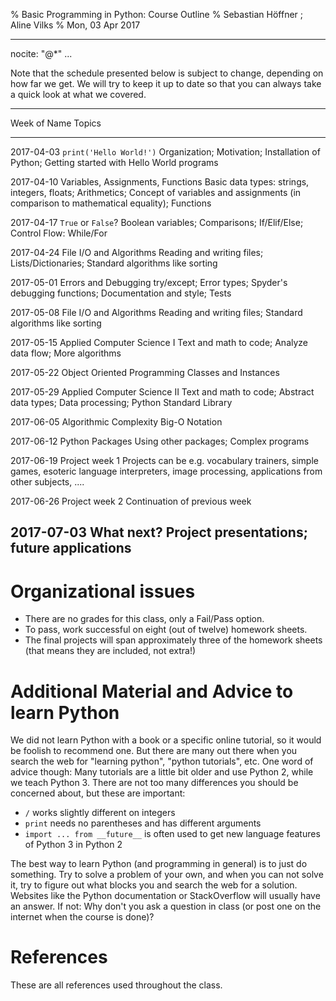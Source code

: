 % Basic Programming in Python: Course Outline
% Sebastian Höffner ; Aline Vilks
% Mon, 03 Apr 2017

---
nocite: "@*"
...

Note that the schedule presented below is subject to change, depending on how far we get. We will try to keep it up to date so that you can always take a quick look at what we covered.

------------------------------------------------------------------------------------------------------
Week of         Name                                Topics
--------------- ----------------------------------- --------------------------------------------------
2017-04-03      `print('Hello World!')`             Organization; Motivation; Installation of Python; Getting started with Hello World programs

2017-04-10      Variables, Assignments, Functions   Basic data types: strings, integers, floats; Arithmetics; Concept of variables and assignments (in comparison to mathematical equality); Functions

2017-04-17      `True` or `False`?                  Boolean variables; Comparisons; If/Elif/Else; Control Flow: While/For

2017-04-24      File I/O and Algorithms             Reading and writing files; Lists/Dictionaries; Standard algorithms like sorting

2017-05-01      Errors and Debugging                try/except; Error types; Spyder's debugging functions; Documentation and style; Tests

2017-05-08      File I/O and Algorithms             Reading and writing files; Standard algorithms like sorting

2017-05-15      Applied Computer Science I          Text and math to code; Analyze data flow; More algorithms

2017-05-22      Object Oriented Programming         Classes and Instances

2017-05-29      Applied Computer Science II         Text and math to code; Abstract data types; Data processing; Python Standard Library

2017-06-05      Algorithmic Complexity              Big-O Notation

2017-06-12      Python Packages                     Using other packages; Complex programs

2017-06-19      Project week 1                      Projects can be e.g. vocabulary trainers, simple games, esoteric language interpreters, image processing, applications from other subjects, ....

2017-06-26      Project week 2                      Continuation of previous week

2017-07-03      What next?                          Project presentations; future applications
------------------------------------------------------------------------------------------------------


# Organizational issues

- There are no grades for this class, only a Fail/Pass option.
- To pass, work successful on eight (out of twelve) homework sheets.
- The final projects will span approximately three of the homework sheets (that
  means they are included, not extra!)


# Additional Material and Advice to learn Python

We did not learn Python with a book or a specific online tutorial, so it would
be foolish to recommend one. But there are many out there when you search the
web for "learning python", "python tutorials", etc.
One word of advice though: Many tutorials are a little bit older and use
Python 2, while we teach Python 3. There are not too many differences you
should be concerned about, but these are important:

- `/` works slightly different on integers
- `print` needs no parentheses and has different arguments
- `import ... from __future__` is often used to get new language features of
  Python 3 in Python 2

The best way to learn Python (and programming in general) is to just do
something. Try to solve a problem of your own, and when you can not solve it,
try to figure out what blocks you and search the web for a solution. Websites
like the Python documentation or StackOverflow will usually have an answer. If
not: Why don't you ask a question in class (or post one on the internet when
the course is done)?


# References

These are all references used throughout the class.
